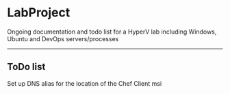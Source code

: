# LabProject
Ongoing documentation and todo list for a HyperV lab including Windows, Ubuntu and DevOps servers/processes

---

## ToDo list
Set up DNS alias for the location of the Chef Client msi
